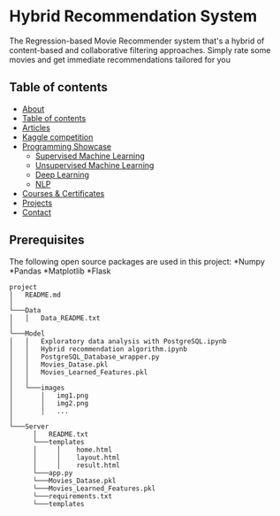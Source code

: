 # Hybrid Recommendation System
The Regression-based Movie Recommender system that's a hybrid of content-based and collaborative filtering approaches. Simply rate some movies and get immediate recommendations tailored for you


## Table of contents

* [About](##About)
* [Table of contents]()
* [Articles]()
* [Kaggle competition]()
* [Programming Showcase]()
   - [Supervised Machine Learning]()
   - [Unsupervised Machine Learning]()
   - [Deep Learning]()
   - [NLP]()
* [Courses & Certificates]()
* [Projects]()
* [Contact]()


## Prerequisites
The following open source packages are used in this project:
*Numpy
*Pandas
*Matplotlib
*Flask

```
project
│   README.md
│    
└───Data
│   │   Data_README.txt
│
└───Model
│   │   Exploratory data analysis with PostgreSQL.ipynb
│   │   Hybrid recommendation algorithm.ipynb
│   │   PostgreSQL_Database_wrapper.py
│   │   Movies_Datase.pkl
│   │   Movies_Learned_Features.pkl
│   │
│   └───images
│       │   img1.png
│       │   img2.png
│       │   ...
│   
└───Server
      │   README.txt
      └───templates
      │     │    home.html
      │     │    layout.html
      │     │    result.html
      └───app.py
      └───Movies_Datase.pkl
      └───Movies_Learned_Features.pkl
      └───requirements.txt
      └───templates
```
